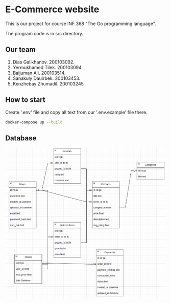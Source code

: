 # E-Commerce website

This is our project for course INF 368 "The Go programming language".

The program code is in src directory.

## Our team

1. Dias Galikhanov. 200103092.
2. Yermukhamed Tilek. 200103094.
3. Baijuman Ali. 200103514.
4. Sanakuly Dauirbek. 200103453.
5. Kenzhebay Zhumadil. 200103245

## How to start

Create '.env' file and copy all text from our '.env.example' file there.

```bash
docker-compose up --build
```

## Database

![alt text](https://github.com/dhucsik/go_sdu_course/blob/main/src/img/database.png?raw=true)


